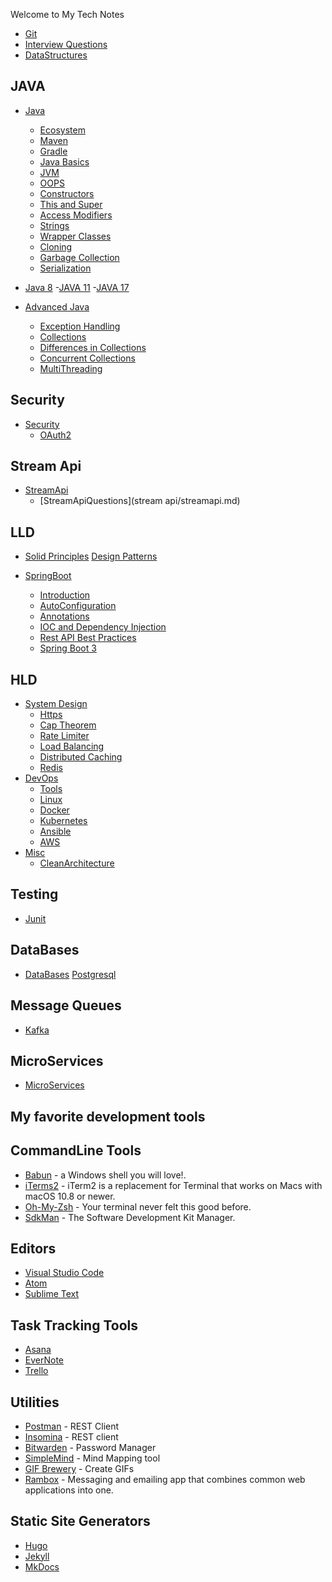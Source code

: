 
Welcome to My Tech Notes



- [Git](https://vamsilabs-master-notes.netlify.app/git/)
- [Interview Questions](https://vamsilabs-master-notes.netlify.app/interviewquestions/)
- [DataStructures](https://vamsilabs-master-notes.netlify.app/dsa/)

## JAVA 

- [Java](https://vamsilabs-master-notes.netlify.app/java/ecosystem/)
    - [Ecosystem](java/ecosystem.md)
    - [Maven](java/maven.md)
    - [Gradle](java/gradle.md)
    - [Java Basics](java/JavaBasics.md)
    - [JVM](java/Jvm.md)
    - [OOPS](java/oops.md)
    - [Constructors](java/Constructors.md)
    - [This and Super](java/thisandSuper.md)
    - [Access Modifiers](java/AccessModifiers.md)
    - [Strings](java/Strings.md)
    - [Wrapper Classes](java/WrapperClasses.md)
    - [Cloning](java/Cloning.md)
    - [Garbage Collection](java/GarbageCollection.md)
    - [Serialization](java/Serialization.md)
- [Java 8](https://vamsilabs-master-notes.netlify.app/java/Java8/)
-[JAVA 11](https://vamsilabs-master-notes.netlify.app/java/java11)
-[JAVA 17](https://vamsilabs-master-notes.netlify.app/java/Java17/)


- [Advanced Java](https://vamsilabs-master-notes.netlify.app/java/ExceptionHandling/)
    - [Exception Handling](java/ExceptionHandling.md)
    - [Collections](java/Collections.md)
    - [Differences in Collections](java/DiffCollections.md)
    - [Concurrent Collections](java/ConcurrentCollections.md)
    - [MultiThreading](java/MultiThreading.md)

## Security

- [Security](https://vamsilabs-master-notes.netlify.app/security/Oauth/)
    - [OAuth2](security/Oauth.md)

## Stream Api

- [StreamApi](https://vamsilabs-master-notes.netlify.app/stream%20api/streamapi/)
    - [StreamApiQuestions](stream api/streamapi.md)

## LLD 
- [Solid Principles](https://vamsilabs-master-notes.netlify.app/solidprinciples/solidprinciples/)  [Design Patterns](https://vamsilabs-master-notes.netlify.app/designpatterns/dp/)
  
- [SpringBoot](https://vamsilabs-master-notes.netlify.app/springboot/introduction/)
    - [Introduction](springboot/introduction.md)
    - [AutoConfiguration](springboot/AutoConfiguration.md)
    - [Annotations](springboot/Annotations.md)
    - [IOC and Dependency Injection](springboot/SpringIOC.md)
    - [Rest API Best Practices](springboot/restapibestpractices.md)
    - [Spring Boot 3](springboot/SpringBoot3.md)

## HLD

- [System Design](https://vamsilabs-master-notes.netlify.app/https/)
    - [Https](https.md)
    - [Cap Theorem](capTheorem.md)
    - [Rate Limiter](ratelimiting.md)
    - [Load Balancing](loadbalancer.md)
    - [Distributed Caching](distributedCaching.md)
    - [Redis](redis.md)
- [DevOps](devops/devops.md)
    - [Tools](devops/devops.md)
    - [Linux](devops/linux.md)
    - [Docker](devops/docker.md)
    - [Kubernetes](devops/kubernetes.md)
    - [Ansible](devops/ansible.md)
    - [AWS](devops/aws.md)
- [Misc](misc/clean-architecture.md)
    - [CleanArchitecture](misc/clean-architecture.md)

## Testing 

- [Junit](https://vamsilabs-master-notes.netlify.app/junit/junit/)

## DataBases 
- [DataBases](https://vamsilabs-master-notes.netlify.app/databases/sql/)  [Postgresql](postgresql/postgresql.md)
    
## Message Queues
- [Kafka](https://vamsilabs-master-notes.netlify.app/Kafka/kafka/)
   
## MicroServices
- [MicroServices](https://vamsilabs-master-notes.netlify.app/microservices/microservices/)




## My favorite development tools

## CommandLine Tools

- [Babun](http://babun.github.io/) - a Windows shell you will love!.
- [iTerms2](http://www.iterm2.com/) - iTerm2 is a replacement for Terminal that works on Macs with macOS 10.8 or newer.
- [Oh-My-Zsh](http://ohmyz.sh/) - Your terminal never felt this good before.
- [SdkMan](https://sdkman.io/) - The Software Development Kit Manager.

## Editors

- [Visual Studio Code](https://code.visualstudio.com/)
- [Atom](https://atom.io/)
- [Sublime Text](https://www.sublimetext.com/3)

## Task Tracking Tools

- [Asana](https://app.asana.com)
- [EverNote](https://evernote.com/)
- [Trello](https://trello.com/)

## Utilities

- [Postman](https://www.getpostman.com/apps) - REST Client
- [Insomina](https://insomnia.rest/) - REST client
- [Bitwarden](https://bitwarden.com/) - Password Manager
- [SimpleMind](https://simplemind.eu/) - Mind Mapping tool
- [GIF Brewery](http://gifbrewery.com/) - Create GIFs
- [Rambox](http://rambox.pro/) - Messaging and emailing app that combines common web applications into one.

## Static Site Generators

- [Hugo](https://gohugo.io/)
- [Jekyll](https://jekyllrb.com/)
- [MkDocs](http://www.mkdocs.org/)
